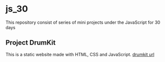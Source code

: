 # js_30

This repository consist of series of mini projects under the JavaScript for 30 days
## Project DrumKit
This is a static website made with HTML, CSS and JavaScript.
[drumkit url](drumkit_sample.surge.sh)
